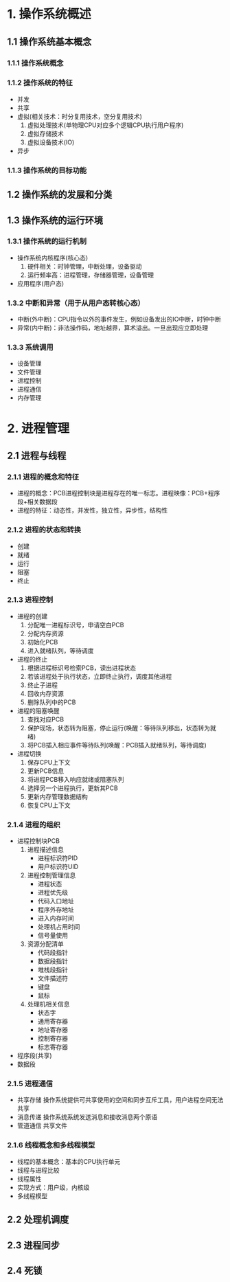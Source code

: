# 1. 操作系统概述
## 1.1 操作系统基本概念
### 1.1.1 操作系统概念
### 1.1.2 操作系统的特征
* 并发
* 共享
* 虚拟(相关技术：时分复用技术，空分复用技术)
    1. 虚拟处理技术(单物理CPU对应多个逻辑CPU执行用户程序)
    2. 虚拟存储技术
    3. 虚拟设备技术(IO)
* 异步
### 1.1.3 操作系统的目标功能

## 1.2 操作系统的发展和分类

## 1.3 操作系统的运行环境
### 1.3.1 操作系统的运行机制
* 操作系统内核程序(核心态)
    1. 硬件相关：时钟管理，中断处理，设备驱动
    2. 运行频率高：进程管理，存储器管理，设备管理
* 应用程序(用户态)
### 1.3.2 中断和异常（用于从用户态转核心态）
* 中断(外中断)：CPU指令以外的事件发生，例如设备发出的IO中断，时钟中断
* 异常(内中断)：非法操作码，地址越界，算术溢出。一旦出现应立即处理
### 1.3.3 系统调用
* 设备管理
* 文件管理
* 进程控制
* 进程通信
* 内存管理

# 2. 进程管理
## 2.1 进程与线程
### 2.1.1 进程的概念和特征
* 进程的概念：PCB进程控制块是进程存在的唯一标志。进程映像：PCB+程序段+相关数据段
* 进程的特征：动态性，并发性，独立性，异步性，结构性
### 2.1.2 进程的状态和转换
* 创建
* 就绪
* 运行
* 阻塞
* 终止
### 2.1.3 进程控制
* 进程的创建
    1. 分配唯一进程标识号，申请空白PCB
    2. 分配内存资源
    3. 初始化PCB
    4. 进入就绪队列，等待调度
* 进程的终止
    1. 根据进程标识号检索PCB，读出进程状态
    2. 若该进程处于执行状态，立即终止执行，调度其他进程
    3. 终止子进程
    4. 回收内存资源
    5. 删除队列中的PCB
* 进程的阻塞唤醒
    1. 查找对应PCB
    2. 保护现场，状态转为阻塞，停止运行(唤醒：等待队列移出，状态转为就绪)
    3. 将PCB插入相应事件等待队列(唤醒：PCB插入就绪队列，等待调度)
* 进程切换
    1. 保存CPU上下文
    2. 更新PCB信息
    3. 将进程PCB移入响应就绪或阻塞队列
    4. 选择另一个进程执行，更新其PCB
    5. 更新内存管理数据结构
    6. 恢复CPU上下文
### 2.1.4 进程的组织
* 进程控制块PCB
    1. 进程描述信息
        * 进程标识符PID
        * 用户标识符UID
    2. 进程控制管理信息
        * 进程状态
        * 进程优先级
        * 代码入口地址
        * 程序外存地址
        * 进入内存时间
        * 处理机占用时间
        * 信号量使用
    3. 资源分配清单
        * 代码段指针
        * 数据段指针
        * 堆栈段指针
        * 文件描述符
        * 键盘
        * 鼠标
    4. 处理机相关信息
        * 状态字
        * 通用寄存器
        * 地址寄存器
        * 控制寄存器
        * 标志寄存器
* 程序段(共享)
* 数据段
### 2.1.5 进程通信
* 共享存储 操作系统提供可共享使用的空间和同步互斥工具，用户进程空间无法共享
* 消息传递 操作系统系统发送消息和接收消息两个原语
* 管道通信 共享文件
### 2.1.6 线程概念和多线程模型
* 线程的基本概念：基本的CPU执行单元
* 线程与进程比较
* 线程属性
* 实现方式：用户级，内核级
* 多线程模型

## 2.2 处理机调度

## 2.3 进程同步

## 2.4 死锁


